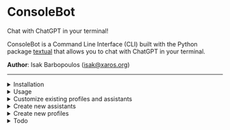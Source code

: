 # ConsoleBot
Chat with ChatGPT in your terminal!

ConsoleBot is a Command Line Interface (CLI) built with the Python package [textual](https://textual.textualize.io/) that allows you to chat with ChatGPT in your terminal.

**Author**: Isak Barbopoulos (isak@xaros.org)

---

<details>
    <summary>Installation</summary>

1. Make sure you have Python >=3.9 and an OpenAI API key.

2. Open your terminal of choice and clone this repo:
```bash
git clone https://github.com/isak-b/console-bot.git
```

3. Install the package and its dependencies:
```bash
cd console-bot
pip install .
```

4. Create a file named '.env' in the console-bot folder and add the following line:
```bash
OPENAI_API_KEY=<your OpenAI API key here>
```

</details>

<details>
    <summary>Usage</summary>
Open a terminal in the console-bot folder, and then either:

1. Open an interactive chat interface in your terminal by writing:

```bash
python chat
```

2. Or get an answer to a single question directly in the terminal:

```bash
python ask "How do I recursively find and delete all .log files in a directory using the terminal?"
```

TIP: Bind "python chat" and "python ask" to aliases in e.g., `~/.bashrc` (if you use bash) or `~/.zshrc` (if you use zshell) for easy access. For example:
```bash
alias chat="python path/to/console-bot/chat/"
alias ask="python path/to/console-bot/ask/"
```

Then just type `chat` or `ask "<your question>"` from any location in your terminal.

See more details on how to install and make modifications below.

</details>

<details>
    <summary>Customize existing profiles and assistants</summary>

The default profiles are found here:
- Chat: `console-bot/profiles/chat/`
- Ask: `console-bot/profiles/ask/`

Modify existing profiles and assistants:
- To change the config of one of the default profiles, open `config.yaml` in either `console-bot/profiles/chat/` or `console-bot/profiles/ask/`
- Change the values you wish to modify, e.g., `model: gpt-4-turbo`
- To modify an existing bot, open the .txt file of the bot you want to modify in the `assistants/` directory, and write your own instructions

</details>

<details>
    <summary>Create new assistants</summary>

Create new assistants:
- Open the `assistants/` folder in the profile folder that you wish to add a bot to
- Create a new .txt file with your custom instructions
- If you for example save your new instructions as `console-bot/profiles/chat/assistants/NewBot.txt`, then "NewBot" will appear as a choice in the chat interface.
- You can select which bot is loaded as default by opening `config.yaml` and setting `bot: NewBot`.
- Note that since the ask interface isn't interactive, you must set the bot according to the above step in `profiles/ask/config.yaml`.

</details>

<details>
    <summary>Create new profiles</summary>

Create entirely new profiles:
- Create a new folder in `console-bot/profiles/`
- Add a `config.yaml` file with the settings you wish to use.
- Add a `assistants/` directory with the assistants that you wish to include.
- Then, to use the new profile, call either the chat or ask command with the path to your `config.yaml` as an argument, e.g.,:

```bash
python chat "path/to/profiles/my-profile/config.yaml"
python ask "Some question" "path/to/profiles/my-profile/config.yaml"
```

</details>

<details>
    <summary>Todo</summary>

Some of the things I might implement soon:

- Make it so users can save and manage chat history (create, name and select history_ids at will)

- Add support for other LLMs

- Add image generation (not currently supported by textual)

</details>
